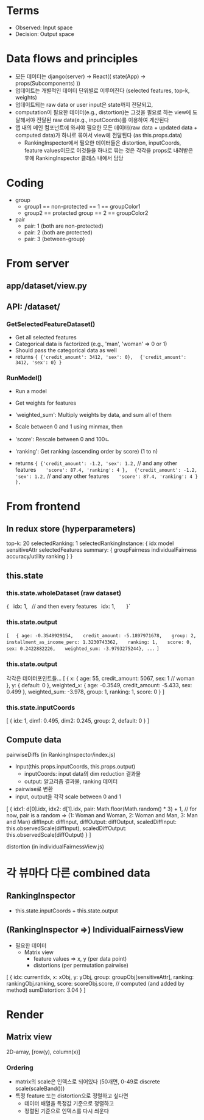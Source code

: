 # Terms
- Observed: Input space
- Decision: Output space

# Data flows and principles
- 모든 데이터는 django(server) -> React(( state(App) -> props(Subcomponents) ))
- 업데이트는 개별적인 데이터 단위별로 이루어진다 (selected features, top-k, weights)
- 업데이트되는 raw data or user input은 state까지 전달되고,
- computation이 필요한 데이터(e.g., distortion)는 그것을 필요로 하는 view에 도달해서야 전달된 raw data(e.g., inputCoords)를 이용하여 계산된다
- 앱 내의 메인 컴포넌트에 와서야 필요한 모든 데이터(raw data + updated data + computed data)가 하나로 묶여서 view에 전달된다 (as this.props.data)
    + RankingInspector에서 필요한 데이터들은 distortion, inputCoords, feature values이므로 이것들을 하나로 묶는 것은 각각을 props로 내려받은 후에 RankingInspector 클래스 내에서 담당

# Coding
- group
    + group1 == non-protected == 1 == groupColor1
    + group2 == protected group == 2 == groupColor2
- pair
    + pair: 1 (both are non-protected)
    + pair: 2 (both are protected)
    + pair: 3 (between-group)

# From server

## app/dataset/view.py
## API: /dataset/

### GetSelectedFeatureDataset()
- Get all selected features
- Categorical data is factorized
    (e.g., 'man', 'woman' => 0 or 1)
- Should pass the categorical data as well
- returns
`{ {'credit_amount': 3412, 'sex': 0},`
`  {'credit_amount': 3412, 'sex': 0} }`

### RunModel()
- Run a model
- Get weights for features
- 'weighted_sum': Multiply weights by data, and sum all of them
- Scale between 0 and 1 using minmax, then
- 'score': Rescale between 0 and 100ㄴ
- 'ranking': Get ranking (ascending order by score) (1 to n)

- returns
`{ {'credit_amount': -1.2, 'sex': 1.2,` // and any other features
`   'score': 87.4, 'ranking': 4 },`
`  {'credit_amount': -1.2, 'sex': 1.2,` // and any other features
`   'score': 87.4, 'ranking': 4 } },`


# From frontend

## In redux store (hyperparameters)

top-k: 20
selectedRanking: 1
selectedRankingInstance: {
    idx
    model
    sensitiveAttr
    selectedFeatures
    summary: {
        groupFairness
        individualFairness
        accuracy/utility
        ranking
    }
}

## this.state

### this.state.wholeDataset (raw dataset)
`{
`   idx: 1,`
`   // and then every features`
`   idx: 1,`   
`}`

### this.state.output
`[`
`  { age: -0.3548929154,`
`   credit_amount: -5.1897971678,`
`   group: 2,`
`   installment_as_income_perc: 1.3230743362,`
`   ranking: 1,`
`   score: 0,`
`   sex: 0.2422882226,`
`   weighted_sum: -3.9793275244}, ...`
`]`

### this.state.output
각각은 데이터포인트들...
[
    {
        x: {
            age: 55,
            credit_amount: 5067,
            sex: 1   // woman
        },
        y: { default: 0 },
        weighted_x: {
            age: -0.3549,
            credit_amount: -5.433,
            sex: 0.499
        },
        weighted_sum: -3.978,
        group: 1,
        ranking: 1,
        score: 0
    }
]

### this.state.inputCoords
[
    {
        idx: 1,
        dim1: 0.495,
        dim2: 0.245,
        group: 2,
        default: 0
    }
]

## Compute data

pairwiseDiffs (in RankingInspector/index.js)
- Input(this.props.inputCoords, this.props.output)
    + inputCoords: input data의 dim reduction 결과물
    + output: 알고리즘 결과물, ranking 데이터
- pairwise로 변환
- input, output을 각각 scale between 0 and 1

[
    {
        idx1: d[0].idx,
        idx2: d[1].idx,
        pair: Math.floor(Math.random() * 3) + 1,  // for now, pair is a random => (1: Woman and Woman, 2: Woman and Man, 3: Man and Man)
        diffInput: diffInput,
        diffOutput: diffOutput,
        scaledDiffInput: this.observedScale(diffInput),
        scaledDiffOutput: this.observedScale(diffOutput)
    }
]

distortion (in individualFairnessView.js)


# 각 뷰마다 다른 combined data

## RankingInspector
- this.state.inputCoords + this.state.output

## (RankingInspector =>) IndividualFairnessView
- 필요한 데이터
    + Matrix view
        * feature values => x, y (per data point)
        * distortions (per permutation pairwise)

[
    {
      idx: currentIdx,
      x: xObj,
      y: yObj,
      group: groupObj[sensitiveAttr],
      ranking: rankingObj.ranking,
      score: scoreObj.score,
      // computed (and added by method)
      sumDistortion: 3.04
    }
]

# Render

## Matrix view
2D-array, [row(y), column(x)]

### Ordering
- matrix의 scale은 인덱스로 되어있다
    (50개면, 0-49로 discrete scale(scaleBand()))
- 특정 feature 또는 distortion으로 정렬하고 싶다면
    + 데이터 배열을 특정값 기준으로 정렬하고
    + 정렬된 기준으로 인덱스를 다시 씌운다












